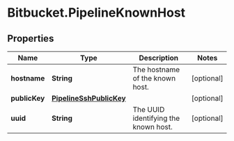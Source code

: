 # Bitbucket.PipelineKnownHost

## Properties

Name | Type | Description | Notes
------------ | ------------- | ------------- | -------------
**hostname** | **String** | The hostname of the known host. | [optional] 
**publicKey** | [**PipelineSshPublicKey**](PipelineSshPublicKey.md) |  | [optional] 
**uuid** | **String** | The UUID identifying the known host. | [optional] 


